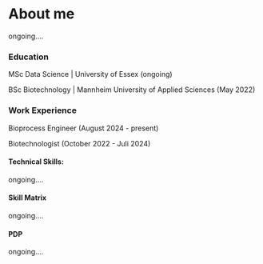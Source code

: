 # About me
ongoing....

### Education

<p> MSc Data Science | University of Essex (ongoing) </p>

<p> BSc Biotechnology | Mannheim University of Applied Sciences (May 2022) </p>

### Work Experience

<p>Bioprocess Engineer (August 2024 - present) </p>

<p> Biotechnologist (October 2022 - Juli 2024) </p>

#### Technical Skills: 

ongoing....

#### Skill Matrix

ongoing....

#### PDP 

ongoing....
